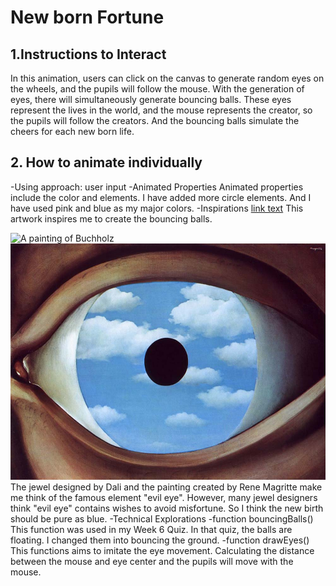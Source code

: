 # New born Fortune
## 1.Instructions to Interact
In this animation, users can click on the canvas to generate random eyes on the wheels, and the pupils will follow the mouse. With the generation of eyes, there will simultaneously generate bouncing balls.
These eyes represent the lives in the world, and the mouse represents the creator, so the pupils will follow the creators. And the bouncing balls simulate the cheers for each new born life.
## 2. How to animate individually
-Using approach: user input
-Animated Properties
Animated properties include the color and elements. I have added more circle elements. And I have used pink and blue as my major colors.
-Inspirations
[link text](https://openprocessing.org/sketch/2275129)
This artwork inspires me to create the bouncing balls.

![A painting of Buchholz](assets/Dali.jpgDali.jpg)
![A painting of Buchholz](assets/TheFalseMirror.jpg)
The jewel designed by Dali and the painting created by Rene Magritte make me think of the famous element "evil eye".
However, many jewel designers think "evil eye" contains wishes to avoid misfortune. So I think the new birth should be pure as blue.
-Technical Explorations
 -function bouncingBalls()
This function was used in my Week 6 Quiz. In that quiz, the balls are floating. I changed them into bouncing the ground.
 -function drawEyes()
This functions aims to imitate the eye movement. Calculating the distance between the mouse and eye center and the pupils will move with the mouse.

